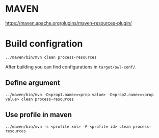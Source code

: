 # MAVEN
https://maven.apache.org/plugins/maven-resources-plugin/

# Build configration
```
../maven/bin/mvn clean process-resources
```
After building  you can find configurations in `target/owl-conf/`.

## Define argument
```
../maven/bin/mvn -D<prop1.name>=<prop value> -D<prop2.name>=<prop value> clean process-resources
```

## Use profile in maven
```
../maven/bin/mvn -s <profile xml> -P <profile id> clean process-resources
```
